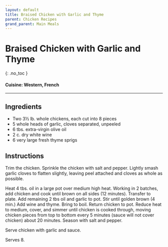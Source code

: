 ```yaml
---
layout: default
title: Braised Chicken with Garlic and Thyme
parent: Chicken Recipes
grand_parent: Main Meals
---
```


# Braised Chicken with Garlic and Thyme
{: .no_toc }

#### Cuisine: Western, French
---

## Ingredients
<ul>
	<li>Two 3½ lb. whole chickens, each cut into 8 pieces</li>
	<li>5 whole heads of garlic, cloves separated, unpeeled</li>
	<li>6 tbs. extra-virgin olive oil</li>
	<li>2 c. dry white wine</li>
	<li>6 very large fresh thyme sprigs</li>
</ul>

## Instructions
Trim the chicken. Sprinkle the chicken with salt and pepper. Lightly smash garlic cloves to flatten slightly, leaving peel attached and cloves as whole as possible.

Heat 4 tbs. oil in a large pot over medium high heat. Working in 2 batches, add chicken and cook until brown on all sides (12 minutes). Transfer to plate. Add remaining 2 tbs oil and garlic to pot. Stir until golden brown (4 min.) Add wine and thyme. Bring to boil. Return chicken to pot. Reduce heat to medium, cover, and simmer until chicken is cooked through, moving chicken pieces from top to bottom every 5 minutes (sauce will not cover chicken) about 20 minutes. Season with salt and pepper.

Serve chicken with garlic and sauce.

Serves 8.